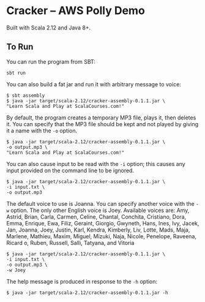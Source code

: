 # Cracker &ndash; AWS Polly Demo

Built with Scala 2.12 and Java 8+.

## To Run
You can run the program from SBT:

    sbt run

You can also build a fat jar and run it with arbitrary message to voice:

    $ sbt assembly
    $ java -jar target/scala-2.12/cracker-assembly-0.1.1.jar \
    "Learn Scala and Play at ScalaCourses.com!"

By default, the program creates a temporary MP3 file, plays it, then deletes it.
You can specify that the MP3 file should be kept and not played by giving it a name with the `-o` option.

    $ java -jar target/scala-2.12/cracker-assembly-0.1.1.jar \
    -o output.mp3 \
    "Learn Scala and Play at ScalaCourses.com!"

You can also cause input to be read with the `-i` option; this causes any input provided on the command line to be ignored.

    $ java -jar target/scala-2.12/cracker-assembly-0.1.1.jar \
    -i input.txt \
    -o output.mp3

The default voice to use is Joanna. You can specify another voice with the `-w` option. The only other English voice is Joey.
Available voices are: Amy, Astrid, Brian, Carla, Carmen, Celine, Chantal, Conchita, Cristiano, Dora, Emma, Enrique, Ewa, Filiz, Geraint, Giorgio, Gwyneth, Hans, Ines, Ivy,
 Jacek, Jan, Joanna, Joey, Justin, Karl, Kendra, Kimberly, Liv, Lotte, Mads, Maja, Marlene, Mathieu, Maxim, Miguel, Mizuki, Naja, Nicole, Penelope, Raveena, Ricard
o, Ruben, Russell, Salli, Tatyana, and Vitoria

    $ java -jar target/scala-2.12/cracker-assembly-0.1.1.jar \
    -i input.txt \
    -o output.mp3 \
    -w Joey

The help message is produced in response to the `-h` option:

    $ java -jar target/scala-2.12/cracker-assembly-0.1.1.jar -h
